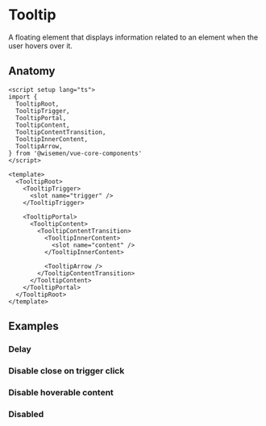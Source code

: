 # Tooltip

A floating element that displays information related to an element when the user hovers over it.

<ComponentPreview name="tooltip/examples/main" />

## Anatomy

```vue
<script setup lang="ts">
import {
  TooltipRoot,
  TooltipTrigger,
  TooltipPortal,
  TooltipContent,
  TooltipContentTransition,
  TooltipInnerContent,
  TooltipArrow,
} from '@wisemen/vue-core-components'
</script>

<template>
  <TooltipRoot>
    <TooltipTrigger>
      <slot name="trigger" />
    </TooltipTrigger>

    <TooltipPortal>
      <TooltipContent>
        <TooltipContentTransition>
          <TooltipInnerContent>
            <slot name="content" />
          </TooltipInnerContent>

          <TooltipArrow />
        </TooltipContentTransition>
      </TooltipContent>
    </TooltipPortal>
  </TooltipRoot>
</template>
```

## Examples

### Delay

<ComponentPreview name="tooltip/examples/delay" />

### Disable close on trigger click

<ComponentPreview name="tooltip/examples/disable-close-on-trigger-click" />

### Disable hoverable content

<ComponentPreview name="tooltip/examples/disable-hoverable-content" />

### Disabled

<ComponentPreview name="tooltip/examples/disabled" />